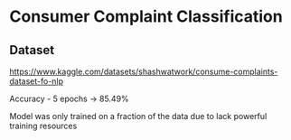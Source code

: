 # Consumer Complaint Classification

## Dataset
https://www.kaggle.com/datasets/shashwatwork/consume-complaints-dataset-fo-nlp

Accuracy - 5 epochs -> 85.49%

Model was only trained on a fraction of the data due to lack powerful training resources
